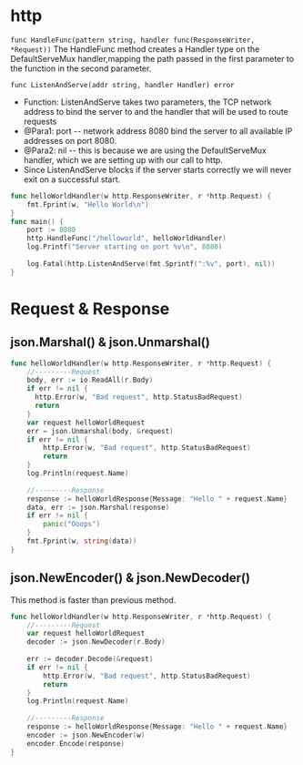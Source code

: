 # http
`func HandleFunc(pattern string, handler func(ResponseWriter, *Request))`
The HandleFunc method creates a Handler type on the DefaultServeMux handler,mapping the path passed in the first parameter to the function in the second parameter.

`func ListenAndServe(addr string, handler Handler) error`
- Function: ListenAndServe takes two parameters, the TCP network address to bind the server to and the handler that will be used to route requests
- @Para1: port -- network address 8080 bind the server to all available IP addresses on port 8080.
- @Para2: nil  -- this is because we are using the DefaultServeMux handler, which we are setting up with our call to http.
- Since ListenAndServe blocks if the server starts correctly we will never exit on a successful start.
```go
func helloWorldHandler(w http.ResponseWriter, r *http.Request) {
	fmt.Fprint(w, "Hello World\n")
}
func main() {
    port := 8080
    http.HandleFunc("/helloworld", helloWorldHandler)
    log.Printf("Server starting on port %v\n", 8080)
	
    log.Fatal(http.ListenAndServe(fmt.Sprintf(":%v", port), nil))
}	
```

# Request & Response
## json.Marshal() & json.Unmarshal()
```go
func helloWorldHandler(w http.ResponseWriter, r *http.Request) {
    //---------Request
    body, err := io.ReadAll(r.Body)
    if err != nil {
      http.Error(w, "Bad request", http.StatusBadRequest)
      return
    }
    var request helloWorldRequest
    err = json.Unmarshal(body, &request)
    if err != nil {
        http.Error(w, "Bad request", http.StatusBadRequest)
        return
    }
    log.Println(request.Name)
	
    //---------Response
    response := helloWorldResponse{Message: "Hello " + request.Name}
    data, err := json.Marshal(response)
    if err != nil {
        panic("Ooops")
    }
    fmt.Fprint(w, string(data))
}
```

## json.NewEncoder() & json.NewDecoder()
This method is faster than previous method.
```go
func helloWorldHandler(w http.ResponseWriter, r *http.Request) {
    //---------Request
    var request helloWorldRequest
    decoder := json.NewDecoder(r.Body)
	
    err := decoder.Decode(&request)
    if err != nil {
        http.Error(w, "Bad request", http.StatusBadRequest)
        return
    }
    log.Println(request.Name)
	
    //---------Response
    response := helloWorldResponse{Message: "Hello " + request.Name}
    encoder := json.NewEncoder(w)
    encoder.Encode(response)
}
```
